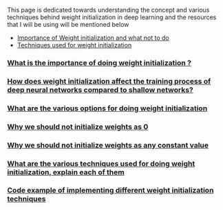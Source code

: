This page is dedicated towards understanding the concept and various techniques behind weight initialization in deep learning and the resources that I will be using will be mentioned below

- [Importance of Weight initialization and what not to do](https://www.youtube.com/watch?v=2MSY0HwH5Ss)
- [Techniques used for weight initialization](https://www.youtube.com/watch?v=nwVOSgcrbQI)

### [What is the importance of doing weight initialization ?](#)


### [How does weight initialization affect the training process of deep neural networks compared to shallow networks?](#)

### [What are the various options for doing weight initialization](#)

### [Why we should not initialize weights as 0](#)

### [Why we should not initialize weights as any constant value](#)

### [What are the various techniques used for doing weight initialization, explain each of them](#)

### [Code example of implementing different weight initialization techniques](#)
